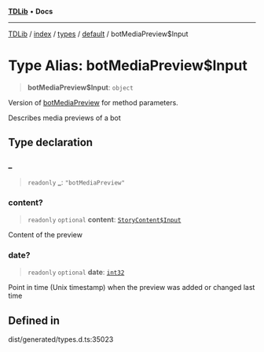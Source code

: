 [**TDLib**](../../../../../../README.md) • **Docs**

***

[TDLib](../../../../../../modules.md) / [index](../../../../../README.md) / [types](../../../README.md) / [default](../README.md) / botMediaPreview$Input

# Type Alias: botMediaPreview$Input

> **botMediaPreview$Input**: `object`

Version of [botMediaPreview](botMediaPreview.md) for method parameters.

Describes media previews of a bot

## Type declaration

### \_

> `readonly` **\_**: `"botMediaPreview"`

### content?

> `readonly` `optional` **content**: [`StoryContent$Input`](StoryContent$Input.md)

Content of the preview

### date?

> `readonly` `optional` **date**: [`int32`](int32.md)

Point in time (Unix timestamp) when the preview was added or changed last time

## Defined in

dist/generated/types.d.ts:35023
